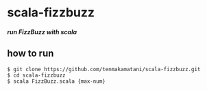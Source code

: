 # scala-fizzbuzz
##### run FizzBuzz with scala
## how to run
```
$ git clone https://github.com/tenmakamatani/scala-fizzbuzz.git
$ cd scala-fizzbuzz
$ scala FizzBuzz.scala {max-num}
```